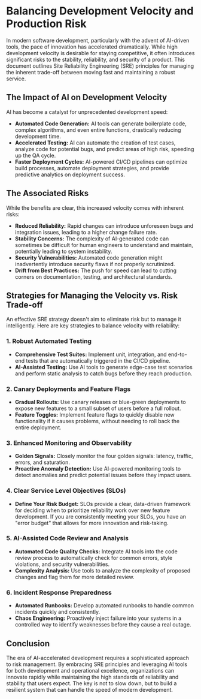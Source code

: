 # Balancing Development Velocity and Production Risk

In modern software development, particularly with the advent of AI-driven tools, the pace of innovation has accelerated dramatically. While high development velocity is desirable for staying competitive, it often introduces significant risks to the stability, reliability, and security of a product. This document outlines Site Reliability Engineering (SRE) principles for managing the inherent trade-off between moving fast and maintaining a robust service.

## The Impact of AI on Development Velocity

AI has become a catalyst for unprecedented development speed:

- **Automated Code Generation:** AI tools can generate boilerplate code, complex algorithms, and even entire functions, drastically reducing development time.
- **Accelerated Testing:** AI can automate the creation of test cases, analyze code for potential bugs, and predict areas of high risk, speeding up the QA cycle.
- **Faster Deployment Cycles:** AI-powered CI/CD pipelines can optimize build processes, automate deployment strategies, and provide predictive analytics on deployment success.

## The Associated Risks

While the benefits are clear, this increased velocity comes with inherent risks:

- **Reduced Reliability:** Rapid changes can introduce unforeseen bugs and integration issues, leading to a higher change failure rate.
- **Stability Concerns:** The complexity of AI-generated code can sometimes be difficult for human engineers to understand and maintain, potentially leading to system instability.
- **Security Vulnerabilities:** Automated code generation might inadvertently introduce security flaws if not properly scrutinized.
- **Drift from Best Practices:** The push for speed can lead to cutting corners on documentation, testing, and architectural standards.

## Strategies for Managing the Velocity vs. Risk Trade-off

An effective SRE strategy doesn't aim to eliminate risk but to manage it intelligently. Here are key strategies to balance velocity with reliability:

### 1. Robust Automated Testing
- **Comprehensive Test Suites:** Implement unit, integration, and end-to-end tests that are automatically triggered in the CI/CD pipeline.
- **AI-Assisted Testing:** Use AI tools to generate edge-case test scenarios and perform static analysis to catch bugs before they reach production.

### 2. Canary Deployments and Feature Flags
- **Gradual Rollouts:** Use canary releases or blue-green deployments to expose new features to a small subset of users before a full rollout.
- **Feature Toggles:** Implement feature flags to quickly disable new functionality if it causes problems, without needing to roll back the entire deployment.

### 3. Enhanced Monitoring and Observability
- **Golden Signals:** Closely monitor the four golden signals: latency, traffic, errors, and saturation.
- **Proactive Anomaly Detection:** Use AI-powered monitoring tools to detect anomalies and predict potential issues before they impact users.

### 4. Clear Service Level Objectives (SLOs)
- **Define Your Risk Budget:** SLOs provide a clear, data-driven framework for deciding when to prioritize reliability work over new feature development. If you are consistently meeting your SLOs, you have an "error budget" that allows for more innovation and risk-taking.

### 5. AI-Assisted Code Review and Analysis
- **Automated Code Quality Checks:** Integrate AI tools into the code review process to automatically check for common errors, style violations, and security vulnerabilities.
- **Complexity Analysis:** Use tools to analyze the complexity of proposed changes and flag them for more detailed review.

### 6. Incident Response Preparedness
- **Automated Runbooks:** Develop automated runbooks to handle common incidents quickly and consistently.
- **Chaos Engineering:** Proactively inject failure into your systems in a controlled way to identify weaknesses before they cause a real outage.

## Conclusion

The era of AI-accelerated development requires a sophisticated approach to risk management. By embracing SRE principles and leveraging AI tools for both development and operational excellence, organizations can innovate rapidly while maintaining the high standards of reliability and stability that users expect. The key is not to slow down, but to build a resilient system that can handle the speed of modern development.

